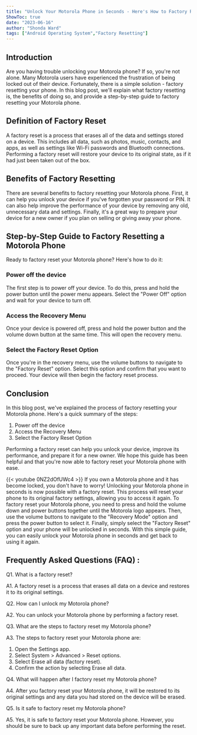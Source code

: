 ```yaml
---
title: "Unlock Your Motorola Phone in Seconds - Here's How to Factory Reset Android When Locked!"
ShowToc: true 
date: "2023-06-16"
author: "Shonda Ward" 
tags: ["Android Operating System","Factory Resetting"]
---
```

## Introduction

Are you having trouble unlocking your Motorola phone? If so, you're not alone. Many Motorola users have experienced the frustration of being locked out of their device. Fortunately, there is a simple solution - factory resetting your phone. In this blog post, we'll explain what factory resetting is, the benefits of doing so, and provide a step-by-step guide to factory resetting your Motorola phone. 

## Definition of Factory Reset

A factory reset is a process that erases all of the data and settings stored on a device. This includes all data, such as photos, music, contacts, and apps, as well as settings like Wi-Fi passwords and Bluetooth connections. Performing a factory reset will restore your device to its original state, as if it had just been taken out of the box. 

## Benefits of Factory Resetting

There are several benefits to factory resetting your Motorola phone. First, it can help you unlock your device if you've forgotten your password or PIN. It can also help improve the performance of your device by removing any old, unnecessary data and settings. Finally, it's a great way to prepare your device for a new owner if you plan on selling or giving away your phone. 

## Step-by-Step Guide to Factory Resetting a Motorola Phone

Ready to factory reset your Motorola phone? Here's how to do it: 

### Power off the device 

The first step is to power off your device. To do this, press and hold the power button until the power menu appears. Select the "Power Off" option and wait for your device to turn off. 

### Access the Recovery Menu

Once your device is powered off, press and hold the power button and the volume down button at the same time. This will open the recovery menu. 

### Select the Factory Reset Option

Once you're in the recovery menu, use the volume buttons to navigate to the "Factory Reset" option. Select this option and confirm that you want to proceed. Your device will then begin the factory reset process. 

## Conclusion

In this blog post, we've explained the process of factory resetting your Motorola phone. Here's a quick summary of the steps: 

1. Power off the device 
2. Access the Recovery Menu 
3. Select the Factory Reset Option 

Performing a factory reset can help you unlock your device, improve its performance, and prepare it for a new owner. We hope this guide has been helpful and that you're now able to factory reset your Motorola phone with ease.

{{< youtube 0NZ2dOfUWc4 >}} 
If you own a Motorola phone and it has become locked, you don't have to worry! Unlocking your Motorola phone in seconds is now possible with a factory reset. This process will reset your phone to its original factory settings, allowing you to access it again. To factory reset your Motorola phone, you need to press and hold the volume down and power buttons together until the Motorola logo appears. Then, use the volume buttons to navigate to the "Recovery Mode" option and press the power button to select it. Finally, simply select the "Factory Reset" option and your phone will be unlocked in seconds. With this simple guide, you can easily unlock your Motorola phone in seconds and get back to using it again.

## Frequently Asked Questions (FAQ) :
Q1. What is a factory reset?

A1. A factory reset is a process that erases all data on a device and restores it to its original settings.

Q2. How can I unlock my Motorola phone?

A2. You can unlock your Motorola phone by performing a factory reset.

Q3. What are the steps to factory reset my Motorola phone?

A3. The steps to factory reset your Motorola phone are:

1. Open the Settings app.
2. Select System > Advanced > Reset options.
3. Select Erase all data (factory reset).
4. Confirm the action by selecting Erase all data.

Q4. What will happen after I factory reset my Motorola phone?

A4. After you factory reset your Motorola phone, it will be restored to its original settings and any data you had stored on the device will be erased.

Q5. Is it safe to factory reset my Motorola phone?

A5. Yes, it is safe to factory reset your Motorola phone. However, you should be sure to back up any important data before performing the reset.


